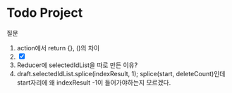 # Todo Project

질문

1. action에서 return {}, ()의 차이
2. <input
    type="checkbox"
    value={todo.id}
    checked={true}
    onChange={selectedIdCheckBox}
   />
3. Reducer에 selectedIdList을 따로 만든 이유?
4. draft.selectedIdList.splice(indexResult, 1); splice(start, deleteCount)인데 start자리에 왜 indexResult -1이 들어가야하는지 모르겠다.
